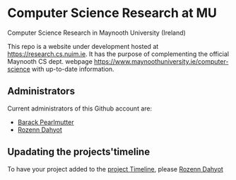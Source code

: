 # Computer Science Research at MU
Computer Science Research in Maynooth University (Ireland)

This repo is a website under development hosted at <a href="https://research.cs.nuim.ie" target="_blank">https://research.cs.nuim.ie</a>.
It has the purpose of  complementing the official Maynooth CS dept. webpage <a href="https://www.maynoothuniversity.ie/computer-science" target="_blank">https://www.maynoothuniversity.ie/computer-science</a>
with up-to-date information. 

## Administrators

Current administrators of this Github account are:
- [Barack Pearlmutter](https://www.maynoothuniversity.ie/faculty-science-engineering/our-people/barak-pearlmutter)
- [Rozenn Dahyot](https://www.maynoothuniversity.ie/faculty-science-engineering/our-people/rozenn-dahyot)

## Upadating the projects'timeline 


To have your project added to the [project Timeline](https://research.cs.nuim.ie/MUCSprojects.html), please [Rozenn Dahyot](https://www.maynoothuniversity.ie/faculty-science-engineering/our-people/rozenn-dahyot)
